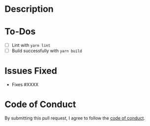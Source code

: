 # Description

<!-- Please describe the changes included in this PR here. -->

# To-Dos

<!-- Before submitting this PR, please lint and build your changes locally. -->
<!-- Add an 'x' between the brackets to mark each checkbox as checked. -->

- [ ] Lint with `yarn lint`
- [ ] Build successfully with `yarn build`

# Issues Fixed

<!-- If this PR will fix/resolve an open issue on the repository, please reference it below. -->
<!-- Otherwise, please delete this section. -->

- Fixes #XXXX

# Code of Conduct

By submitting this pull request, I agree to follow the [code of conduct](https://some.engineering/code-of-conduct).
